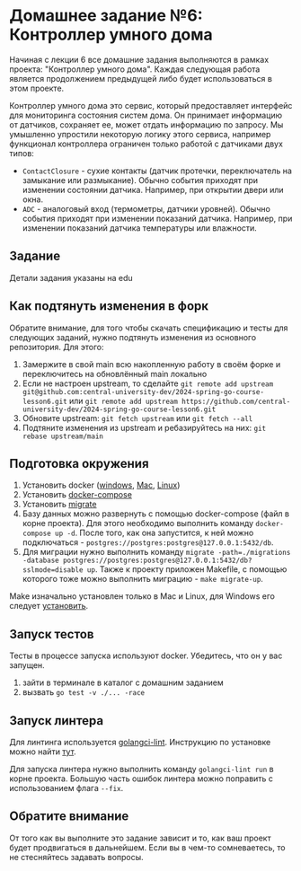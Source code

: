 # Домашнее задание №6: Контроллер умного дома

Начиная с лекции 6 все домашние задания выполняются в рамках проекта: "Контроллер умного дома".
Каждая следующая работа является продолжением предыдущей либо будет использоваться в этом проекте.

Контроллер умного дома это сервис, который предоставляет интерфейс для мониторинга состояния систем дома.
Он принимает информацию от датчиков, сохраняет ее, может отдать информацию по запросу.
Мы умышленно упростили некоторую логику этого сервиса, например функционал контроллера ограничен только работой с датчиками двух типов:
- `ContactClosure` - сухие контакты (датчик протечки, переключатель на замыкание или размыкание).
  Обычно события приходят при изменении состоянии датчика. Например, при открытии двери или окна.
- `ADC` - аналоговый вход (термометры, датчики уровней). Обычно события приходят при изменении показаний датчика.
  Например, при изменении показаний датчика температуры или влажности.

## Задание
Детали задания указаны на edu

## Как подтянуть изменения в форк

Обратите внимание, для того чтобы скачать спецификацию и тесты для следующих заданий, нужно подтянуть изменения из основного репозитория.
Для этого:
1. Замержите в свой main всю накопленную работу в своём форке и переключитесь на обновлённый main локально
2. Если не настроен upstream, то сделайте ```git remote add upstream git@github.com:central-university-dev/2024-spring-go-course-lesson6.git``` или ```git remote add upstream https://github.com/central-university-dev/2024-spring-go-course-lesson6.git```
3. Обновите upstream: ```git fetch upstream``` или ```git fetch --all```
4. Подтяните изменения из upstream и ребазируйтесь на них: ```git rebase upstream/main```

## Подготовка окружения

1. Установить docker ([windows](https://docs.docker.com/desktop/install/windows-install/), [Mac](https://docs.docker.com/desktop/install/mac-install/), [Linux](https://docs.docker.com/desktop/install/linux-install/))
2. Установить [docker-compose](https://docs.docker.com/compose/install/)
3. Установить [migrate](https://github.com/golang-migrate/migrate/blob/master/cmd/migrate/README.md)
4. Базу данных можно развернуть с помощью docker-compose (файл в корне проекта). Для этого необходимо выполнить команду `docker-compose up -d`. После того, как она запустится, к ней можно подключаться - `postgres://postgres:postgres@127.0.0.1:5432/db`.
5. Для миграции нужно выполнить команду `migrate -path=./migrations -database postgres://postgres:postgres@127.0.0.1:5432/db?sslmode=disable up`. Также к проекту приложен Makefile, с помощью которого тоже можно выполнить миграцию - `make migrate-up`.

Make изначально установлен только в Mac и Linux, для Windows его следует [установить](https://stackoverflow.com/questions/32127524/how-to-install-and-use-make-in-windows).

## Запуск тестов

Тесты в процессе запуска используют docker. Убедитесь, что он у вас запущен.

1. зайти в терминале в каталог с домашним заданием
2. вызвать ```go test -v ./... -race```

## Запуск линтера

Для линтинга используется [golangci-lint](https://golangci-lint.run/).
Инструкцию по установке можно найти [тут](https://golangci-lint.run/usage/install/).

Для запуска линтера нужно выполнить команду `golangci-lint run` в корне проекта.
Большую часть ошибок линтера можно поправить с использованием флага `--fix`.

## Обратите внимание
От того как вы выполните это задание зависит и то, как ваш проект будет продвигаться в дальнейшем. Если вы в чем-то сомневаетесь, то не стесняйтесь задавать вопросы.
